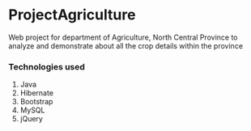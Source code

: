 # ProjectAgriculture
Web project for department of Agriculture, North Central Province to analyze and demonstrate about all the crop details within the province
### Technologies used
1. Java
2. Hibernate
3. Bootstrap
4. MySQL
5. jQuery

